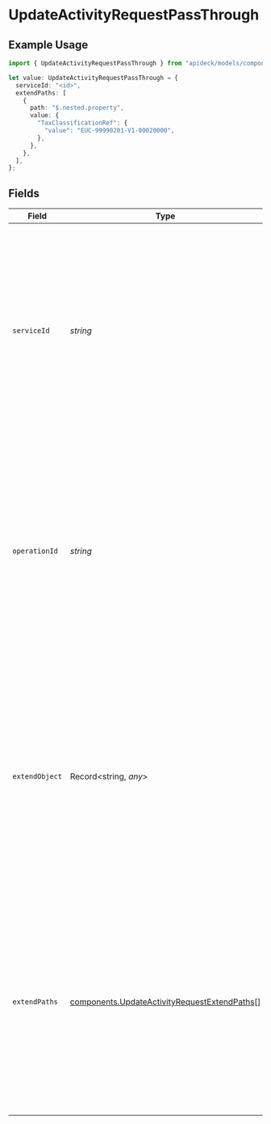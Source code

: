 # UpdateActivityRequestPassThrough

## Example Usage

```typescript
import { UpdateActivityRequestPassThrough } from "apideck/models/components";

let value: UpdateActivityRequestPassThrough = {
  serviceId: "<id>",
  extendPaths: [
    {
      path: "$.nested.property",
      value: {
        "TaxClassificationRef": {
          "value": "EUC-99990201-V1-00020000",
        },
      },
    },
  ],
};
```

## Fields

| Field                                                                                                                                                                                                                                                           | Type                                                                                                                                                                                                                                                            | Required                                                                                                                                                                                                                                                        | Description                                                                                                                                                                                                                                                     |
| --------------------------------------------------------------------------------------------------------------------------------------------------------------------------------------------------------------------------------------------------------------- | --------------------------------------------------------------------------------------------------------------------------------------------------------------------------------------------------------------------------------------------------------------- | --------------------------------------------------------------------------------------------------------------------------------------------------------------------------------------------------------------------------------------------------------------- | --------------------------------------------------------------------------------------------------------------------------------------------------------------------------------------------------------------------------------------------------------------- |
| `serviceId`                                                                                                                                                                                                                                                     | *string*                                                                                                                                                                                                                                                        | :heavy_check_mark:                                                                                                                                                                                                                                              | This property specifies the unique identifier for the service to which the pass_through data should be applied. It is required to ensure that the custom data is directed to the correct service, facilitating precise updates in multi-service environments.   |
| `operationId`                                                                                                                                                                                                                                                   | *string*                                                                                                                                                                                                                                                        | :heavy_minus_sign:                                                                                                                                                                                                                                              | An optional identifier for a specific workflow operation that the pass_through data should target. This is particularly useful when the update involves multiple downstream requests, allowing for targeted modifications within a unified operation.           |
| `extendObject`                                                                                                                                                                                                                                                  | Record<string, *any*>                                                                                                                                                                                                                                           | :heavy_minus_sign:                                                                                                                                                                                                                                              | This property allows for the direct extension of the request body with any additional properties needed for the update. It provides a flexible structure to include extra data that may not be predefined, supporting custom extensions to the activity record. |
| `extendPaths`                                                                                                                                                                                                                                                   | [components.UpdateActivityRequestExtendPaths](../../models/components/updateactivityrequestextendpaths.md)[]                                                                                                                                                    | :heavy_minus_sign:                                                                                                                                                                                                                                              | An array of objects used for making structured data modifications via specific paths. This property enables precise updates to nested data structures within the activity record, allowing for detailed customization of the update process.                    |